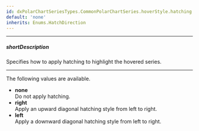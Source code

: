 ```yaml
---
id: dxPolarChartSeriesTypes.CommonPolarChartSeries.hoverStyle.hatching.direction
default: 'none'
inherits: Enums.HatchDirection
---
```

---
##### shortDescription
Specifies how to apply hatching to highlight the hovered series.

---
The following values are available.

* **none**   
Do not apply hatching.
* **right**   
Apply an upward diagonal hatching style from left to right.
* **left**   
Apply a downward diagonal hatching style from left to right.
